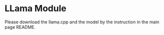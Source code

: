 # LLama Module

Please download the llama.cpp and the model by the instruction in the main page README. 


